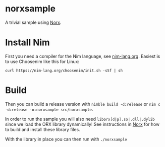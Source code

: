 # norxsample
A trivial sample using [Norx](https://github.com/tankfeud/norx).


# Install Nim
First you need a compiler for the Nim language, see [nim-lang.org](https://nim-lang.org).
Easiest is to use Choosenim like this for Linux:

    curl https://nim-lang.org/choosenim/init.sh -sSf | sh

# Build
Then you can build a release version with `nimble build -d:release` or `nim c -d:release -o:norxsample src/norxsample`.

In order to run the sample you will also need `liborx[d|p].so|.dll|.dylib` since we load the ORX library dynamically!
See instructions in [Norx](https://github.com/tankfeud/norx) for how to build and install these library files.

With the library in place you can then run with `./norxsample`
